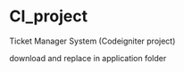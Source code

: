 # CI_project
Ticket Manager System (Codeigniter project)

download and replace in application folder
